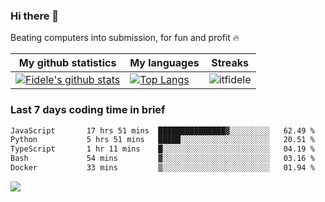### Hi there 👋
<p>Beating computers into submission, for fun and profit 🔥</p>

|My github statistics|My languages|Streaks|
|-|-|-|
|[![Fidele's github stats](https://github-readme-stats.vercel.app/api?username=itfidele&count_private=true&show_icons=true&theme=dark&hide_title=true)](https://github.com/itfidele)|[![Top Langs](https://github-readme-stats.vercel.app/api/top-langs/?username=itfidele&show_icons=true&langs_count=8&theme=dark&layout=compact&hide_title=true)](https://github.com/itfidele)|![itfidele](https://github-readme-streak-stats.herokuapp.com/?user=itfidele&theme=dark)

### Last 7 days coding time in brief
<!--START_SECTION:waka-->

```txt
JavaScript       17 hrs 51 mins  ███████████████▓░░░░░░░░░   62.49 %
Python           5 hrs 51 mins   █████░░░░░░░░░░░░░░░░░░░░   20.51 %
TypeScript       1 hr 11 mins    █░░░░░░░░░░░░░░░░░░░░░░░░   04.19 %
Bash             54 mins         ▓░░░░░░░░░░░░░░░░░░░░░░░░   03.16 %
Docker           33 mins         ▒░░░░░░░░░░░░░░░░░░░░░░░░   01.94 %
```

<!--END_SECTION:waka-->

![](https://komarev.com/ghpvc/?username=itfidele)
